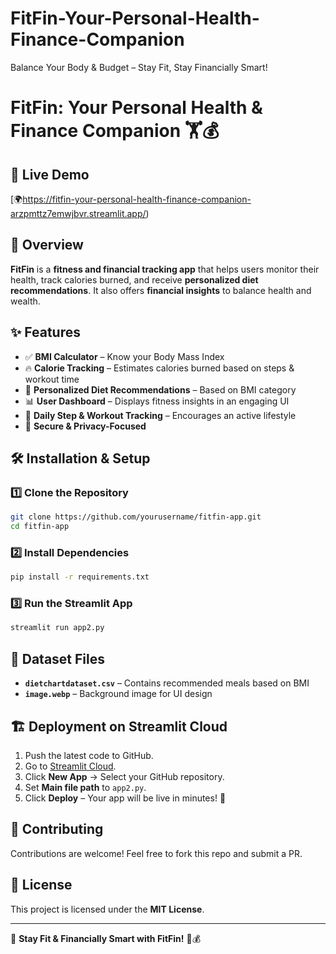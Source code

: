 # FitFin-Your-Personal-Health-Finance-Companion
Balance Your Body &amp; Budget – Stay Fit, Stay Financially Smart!
# FitFin: Your Personal Health & Finance Companion 🏋💰

## 🚀 Live Demo
[🌍https://fitfin-your-personal-health-finance-companion-arzpmttz7emwjbvr.streamlit.app/)

## 📌 Overview
**FitFin** is a **fitness and financial tracking app** that helps users monitor their health, track calories burned, and receive **personalized diet recommendations**. It also offers **financial insights** to balance health and wealth.

## ✨ Features
- ✅ **BMI Calculator** – Know your Body Mass Index
- 🔥 **Calorie Tracking** – Estimates calories burned based on steps & workout time
- 🥗 **Personalized Diet Recommendations** – Based on BMI category
- 📊 **User Dashboard** – Displays fitness insights in an engaging UI
- 🏃 **Daily Step & Workout Tracking** – Encourages an active lifestyle
- 🔐 **Secure & Privacy-Focused**

## 🛠️ Installation & Setup
### **1️⃣ Clone the Repository**
```bash
git clone https://github.com/yourusername/fitfin-app.git
cd fitfin-app
```

### **2️⃣ Install Dependencies**
```bash
pip install -r requirements.txt
```

### **3️⃣ Run the Streamlit App**
```bash
streamlit run app2.py
```

## 📂 Dataset Files
- **`dietchartdataset.csv`** – Contains recommended meals based on BMI
- **`image.webp`** – Background image for UI design

## 🏗 Deployment on Streamlit Cloud
1. Push the latest code to GitHub.
2. Go to [Streamlit Cloud](https://share.streamlit.io/).
3. Click **New App** → Select your GitHub repository.
4. Set **Main file path** to `app2.py`.
5. Click **Deploy** – Your app will be live in minutes! 🚀

## 🙌 Contributing
Contributions are welcome! Feel free to fork this repo and submit a PR.

## 📜 License
This project is licensed under the **MIT License**.

---
🚀 **Stay Fit & Financially Smart with FitFin!** 💪💰

